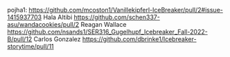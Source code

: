 pojha1: https://github.com/mcoston1/Vanillekipferl-IceBreaker/pull/2#issue-1415937703
Hala Altibi      https://github.com/schen337-asu/wandacookies/pull/2
Reagan Wallace	https://github.com/nsands1/SER316_Gugelhupf_Icebreaker_Fall-2022-B/pull/12
Carlos Gonzalez https://github.com/dbrinke1/Icebreaker-storytime/pull/11
